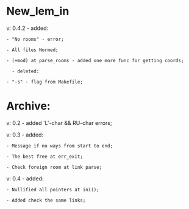 # New_lem_in

 v: 0.4.2 - added:
		
	- "No rooms" - error;

	- All files Normed;

	- (+mod) at parse_rooms - added one more func for getting coords;

	  - deleted:
	
	- "-s" - flag from Makefile;



# Archive: 

 v: 0.2 - added 'L'-char && RU-char errors;
 
 v: 0.3 - added:
 
	- Message if no ways from start to end;

	- The best free at err_exit;

	- Check foreign room at link parse;

 v: 0.4 - added:
		
	- Nullified all pointers at ini();

	- Added check the same links;
		
